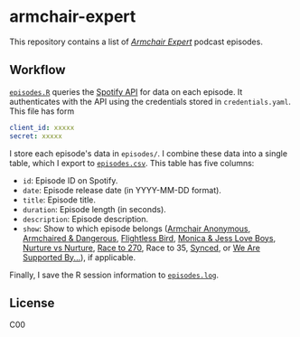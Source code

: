 # armchair-expert

This repository contains a list of [*Armchair Expert*](https://armchairexpertpod.com) podcast episodes.

## Workflow

[`episodes.R`](episodes.R) queries the [Spotify API](https://developer.spotify.com/documentation/web-api) for data on each episode.
It authenticates with the API using the credentials stored in `credentials.yaml`.
This file has form

```yaml
client_id: xxxxx
secret: xxxxx
```

I store each episode's data in `episodes/`.
I combine these data into a single table, which I export to [`episodes.csv`](episodes.csv).
This table has five columns:

* `id`: Episode ID on Spotify.
* `date`: Episode release date (in YYYY-MM-DD format).
* `title`: Episode title.
* `duration`: Episode length (in seconds).
* `description`: Episode description.
* `show`: Show to which episode belongs ([Armchair Anonymous](https://armchairexpertpod.com/armchair-anonymous), [Armchaired & Dangerous](https://armchairexpertpod.com/armchaired-dangerous), [Flightless Bird](https://armchairexpertpod.com/flightless-bird), [Monica & Jess Love Boys](https://armchairexpertpod.com/monica-jess-love-boys), [Nurture vs Nurture](https://armchairexpertpod.com/nurture-vs-nurture-with-dr-mogel), [Race to 270](https://armchairexpertpod.com/race-to-270), Race to 35, [Synced](https://armchairexpertpod.com/synced), or [We Are Supported By...](https://armchairexpertpod.com/we-are-supported-by)), if applicable.

Finally, I save the R session information to [`episodes.log`](episodes.log).

## License

C00
